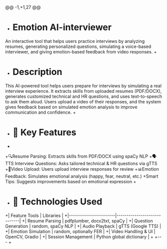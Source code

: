 @@ -1,+1,27 @@
+ #  Emotion AI-interviewer
An interactive tool that helps users practice interviews by analyzing resumes, generating personalized questions, simulating a voice-based interviewer, and giving emotion-based feedback from video responses.
+
+ # Description 
This AI-powered tool helps users prepare for interviews by simulating a real interview experience. It extracts skills from uploaded resumes (PDF/DOCX), generates customized technical and HR questions, and uses text-to-speech to ask them aloud. Users upload a video of their responses, and the system gives feedback based on simulated emotion analysis to improve communication and confidence.
+
+ # 🚀 Key Features
+
+🔍Resume Parsing: Extracts skills from PDF/DOCX using spaCy NLP
+🗣TTS Interview Questions: Asks tailored technical & HR questions via gTTS
+🎤Video Upload: Users upload interview responses for review
+📊Emotion Feedback: Simulates emotional analysis (happy, fear, neutral, etc.)
+Smart Tips: Suggests improvements based on emotional expression
+
+ # 🧠 Technologies Used
+| Feature	Tools        | Libraries                   |
+|-----------------------|-----------------------------|
+| Resume Parsing        | pdfplumber, docx2txt, spaCy |
+| Question Generation   | random, spaCy NLP           |
+| Audio Playback        | gTTS (Google TTS)           |
+| Emotion Simulation    | random, optionally FER      |
+| Video Handling & UI   | OpenCV, Gradio              |
+| Session Management    | Python global dictionary    |
+
+---
+




